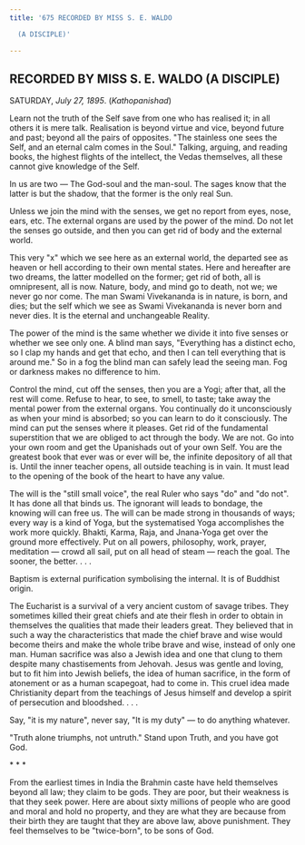 ```yaml
---
title: '675 RECORDED BY MISS S. E. WALDO

  (A DISCIPLE)'

---
```

  

## RECORDED BY MISS S. E. WALDO (A DISCIPLE)

SATURDAY, *July 27, 1895*. (*Kathopanishad*)

Learn not the truth of the Self save from one who has realised it; in
all others it is mere talk. Realisation is beyond virtue and vice,
beyond future and past; beyond all the pairs of opposites. "The
stainless one sees the Self, and an eternal calm comes in the Soul."
Talking, arguing, and reading books, the highest flights of the
intellect, the Vedas themselves, all these cannot give knowledge of the
Self.

In us are two — The God-soul and the man-soul. The sages know that the
latter is but the shadow, that the former is the only real Sun.

Unless we join the mind with the senses, we get no report from eyes,
nose, ears, etc. The external organs are used by the power of the mind.
Do not let the senses go outside, and then you can get rid of body and
the external world.

This very "x" which we see here as an external world, the departed see
as heaven or hell according to their own mental states. Here and
hereafter are two dreams, the latter modelled on the former; get rid of
both, all is omnipresent, all is now. Nature, body, and mind go to
death, not we; we never go nor come. The man Swami Vivekananda is in
nature, is born, and dies; but the self which we see as Swami
Vivekananda is never born and never dies. It is the eternal and
unchangeable Reality.

The power of the mind is the same whether we divide it into five senses
or whether we see only one. A blind man says, "Everything has a distinct
echo, so I clap my hands and get that echo, and then I can tell
everything that is around me." So in a fog the blind man can safely lead
the seeing man. Fog or darkness makes no difference to him.

Control the mind, cut off the senses, then you are a Yogi; after that,
all the rest will come. Refuse to hear, to see, to smell, to taste; take
away the mental power from the external organs. You continually do it
unconsciously as when your mind is absorbed; so you can learn to do it
consciously. The mind can put the senses where it pleases. Get rid of
the fundamental superstition that we are obliged to act through the
body. We are not. Go into your own room and get the Upanishads out of
your own Self. You are the greatest book that ever was or ever will be,
the infinite depository of all that is. Until the inner teacher opens,
all outside teaching is in vain. It must lead to the opening of the book
of the heart to have any value.

The will is the "still small voice", the real Ruler who says "do" and
"do not". It has done all that binds us. The ignorant will leads to
bondage, the knowing will can free us. The will can be made strong in
thousands of ways; every way is a kind of Yoga, but the systematised
Yoga accomplishes the work more quickly. Bhakti, Karma, Raja, and
Jnana-Yoga get over the ground more effectively. Put on all powers,
philosophy, work, prayer, meditation — crowd all sail, put on all head
of steam — reach the goal. The sooner, the better. . . .

Baptism is external purification symbolising the internal. It is of
Buddhist origin.

The Eucharist is a survival of a very ancient custom of savage tribes.
They sometimes killed their great chiefs and ate their flesh in order to
obtain in themselves the qualities that made their leaders great. They
believed that in such a way the characteristics that made the chief
brave and wise would become theirs and make the whole tribe brave and
wise, instead of only one man. Human sacrifice was also a Jewish idea
and one that clung to them despite many chastisements from Jehovah.
Jesus was gentle and loving, but to fit him into Jewish beliefs, the
idea of human sacrifice, in the form of atonement or as a human
scapegoat, had to come in. This cruel idea made Christianity depart from
the teachings of Jesus himself and develop a spirit of persecution and
bloodshed. . . .

Say, "it is my nature", never say, "It is my duty" — to do anything
whatever.

"Truth alone triumphs, not untruth." Stand upon Truth, and you have got
God.

\*            \*            \*

From the earliest times in India the Brahmin caste have held themselves
beyond all law; they claim to be gods. They are poor, but their weakness
is that they seek power. Here are about sixty millions of people who are
good and moral and hold no property, and they are what they are because
from their birth they are taught that they are above law, above
punishment. They feel themselves to be "twice-born", to be sons of God.